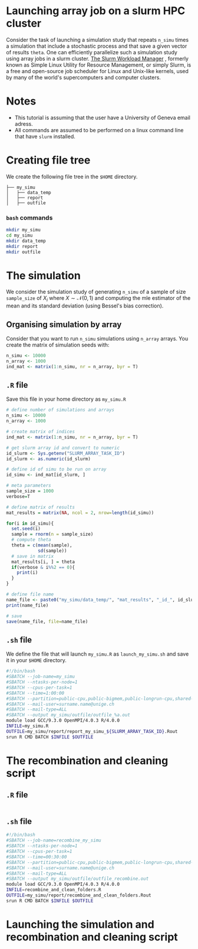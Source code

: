 # Launching array job on a slurm HPC cluster

Consider the task of launching a simulation study that repeats `n_simu` times a simulation that include a stochastic process and that save a given vector of results `theta`. One can efficiently parallelize such a simulation study using array jobs in a slurm cluster. [The Slurm Workload Manager](https://slurm.schedmd.com/documentation.html) , formerly known as Simple Linux Utility for Resource Management, or simply Slurm, is a free and open-source job scheduler for Linux and Unix-like kernels, used by many of the world's supercomputers and computer clusters. 

# Notes

- This tutorial is assuming that the user have a University of Geneva email adress.
- All commands are assumed to be performed on a linux command line that have `slurm` installed.

# Creating file tree

We create the following file tree in the `$HOME` directory.

```
├── my_simu
│   ├── data_temp
│   ├── report
│   ├── outfile
```

### `bash` commands

```bash
mkdir my_simu
cd my_simu
mkdir data_temp
mkdir report
mkdir outfile
```

# The simulation

We consider the simulation study of generating `n_simu` of a sample of size `sample_size` of $X_i$ where $X \sim \mathcal{N}(0,1)$ and computing the mle estimator of the mean and its standard deviation (using Bessel's bias correction).


## Organising simulation by array

Consider that you want to run `n_simu` simulations using `n_array` arrays. You create the matrix of simulation seeds with:

```R
n_simu <- 10000
n_array <- 1000
ind_mat <- matrix(1:n_simu, nr = n_array, byr = T)
```

## `.R` file

Save this file in your home directory as `my_simu.R`

```R
# define number of simulations and arrays
n_simu <- 10000
n_array <- 1000

# create matrix of indices
ind_mat <- matrix(1:n_simu, nr = n_array, byr = T)

# get slurm array id and convert to numeric
id_slurm <- Sys.getenv("SLURM_ARRAY_TASK_ID")
id_slurm <- as.numeric(id_slurm)

# define id of simu to be run on array
id_simu <- ind_mat[id_slurm, ]

# meta parameters
sample_size = 1000
verbose=T

# define matrix of results
mat_results = matrix(NA, ncol = 2, nrow=length(id_simu))

for(i in id_simu){
  set.seed(i)
  sample = rnorm(n = sample_size)
  # compute theta
  theta = c(mean(sample),
            sd(sample))
  # save in matrix
  mat_results[i, ] = theta
  if(verbose & i%%2 == 0){
    print(i)
  }
}

# define file name
name_file <- paste0("my_simu/data_temp/", "mat_results", "_id_", id_slurm, ".rda")
print(name_file)

# save
save(name_file, file=name_file)
```

## `.sh` file

We define the file that will launch `my_simu.R` as `launch_my_simu.sh` and save it in your `$HOME` directory. 

```bash
#!/bin/bash
#SBATCH --job-name=my_simu
#SBATCH --ntasks-per-node=1
#SBATCH --cpus-per-task=1
#SBATCH --time=1:00:00
#SBATCH --partition=public-cpu,public-bigmem,public-longrun-cpu,shared-cpu,shared-bigmem
#SBATCH --mail-user=surname.name@unige.ch
#SBATCH --mail-type=ALL
#SBATCH --output my_simu/outfile/outfile_%a.out
module load GCC/9.3.0 OpenMPI/4.0.3 R/4.0.0
INFILE=my_simu.R
OUTFILE=my_simu/report/report_my_simu_${SLURM_ARRAY_TASK_ID}.Rout
srun R CMD BATCH $INFILE $OUTFILE
```

# The recombination and cleaning script

## `.R` file


```R

```

## `.sh` file

```bash
#!/bin/bash
#SBATCH --job-name=recombine_my_simu
#SBATCH --ntasks-per-node=1
#SBATCH --cpus-per-task=1
#SBATCH --time=00:30:00
#SBATCH --partition=public-cpu,public-bigmem,public-longrun-cpu,shared-cpu,shared-bigmem
#SBATCH --mail-user=surname.name@unige.ch
#SBATCH --mail-type=ALL
#SBATCH --output my_simu/outfile/outfile_recombine.out
module load GCC/9.3.0 OpenMPI/4.0.3 R/4.0.0
INFILE=recombine_and_clean_folders.R
OUTFILE=my_simu/report/recombine_and_clean_folders.Rout
srun R CMD BATCH $INFILE $OUTFILE

```

# Launching the simulation and recombination and cleaning script

